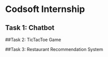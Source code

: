 # Codsoft Internship

## Task 1: Chatbot

##Task 2: TicTacToe Game

##Task 3: Restaurant Recommendation System

